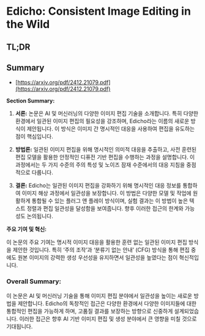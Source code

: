 # Edicho: Consistent Image Editing in the Wild
## TL;DR
## Summary
- [https://arxiv.org/pdf/2412.21079.pdf](https://arxiv.org/pdf/2412.21079.pdf)

**Section Summary:**

1. **서론:**
   논문은 AI 및 머신러닝의 다양한 이미지 편집 기술을 소개합니다. 특히 다양한 환경에서 일관된 이미지 편집의 필요성을 강조하며, Edicho라는 이름의 새로운 방식이 제안됩니다. 이 방식은 이미지 간 명시적인 대응을 사용하여 편집을 유도하는 점이 핵심입니다.

2. **방법론:**
   일관된 이미지 편집을 위해 명시적인 의미적 대응을 추출하고, 사전 훈련된 편집 모델을 활용한 안정적인 디퓨전 기반 편집을 수행하는 과정을 설명합니다. 이 과정에서는 두 가지 수준의 주의 특성 및 노이즈 잠재 수준에서의 대응 지침을 중점적으로 다룹니다.

3. **결론:**
   Edicho는 일관된 이미지 편집을 강화하기 위해 명시적인 대응 정보를 통합하여 이미지 해상 과정에서 일관성을 보장합니다. 이 방법은 다양한 모델 및 작업에 원활하게 통합될 수 있는 플러그 앤 플레이 방식이며, 실험 결과는 이 방법이 높은 텍스트 정렬과 편집 일관성을 달성함을 보여줍니다. 향후 이러한 접근의 한계와 가능성도 논의됩니다.

**주요 기여 및 혁신:**

이 논문의 주요 기여는 명시적 이미지 대응을 활용한 훈련 없는 일관된 이미지 편집 방식을 제안한 것입니다. 특히 ‘주의 조작’과 ‘분류기 없는 안내’ (CFG) 방식을 통해 편집 중에도 원본 이미지의 강력한 생성 우선성을 유지하면서 일관성을 높였다는 점이 혁신적입니다.

### Overall Summary:
이 논문은 AI 및 머신러닝 기술을 통해 이미지 편집 분야에서 일관성을 높이는 새로운 방법을 제안합니다. Edicho의 독창적인 접근은 다양한 환경에서 다양한 이미지들에 대한 통합적인 편집을 가능하게 하며, 고품질 결과를 보장하는 방향으로 신중하게 설계되었습니다. 이러한 접근은 향후 AI 기반 이미지 편집 및 생성 분야에서 큰 영향을 미칠 것으로 기대됩니다.